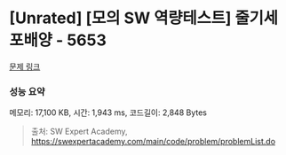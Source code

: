 # [Unrated] [모의 SW 역량테스트] 줄기세포배양 - 5653 

[문제 링크](https://swexpertacademy.com/main/code/problem/problemDetail.do?contestProbId=AWXRJ8EKe48DFAUo) 

### 성능 요약

메모리: 17,100 KB, 시간: 1,943 ms, 코드길이: 2,848 Bytes



> 출처: SW Expert Academy, https://swexpertacademy.com/main/code/problem/problemList.do